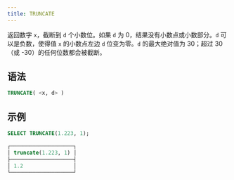 ```yaml
---
title: TRUNCATE
---
```


返回数字 `x`，截断到 `d` 个小数位。如果 `d` 为 0，结果没有小数点或小数部分。`d` 可以是负数，使得值 `x` 的小数点左边 `d` 位变为零。`d` 的最大绝对值为 30；超过 30（或 -30）的任何位数都会被截断。

## 语法

```sql
TRUNCATE( <x, d> )
```

## 示例

```sql
SELECT TRUNCATE(1.223, 1);

┌────────────────────┐
│ truncate(1.223, 1) │
├────────────────────┤
│ 1.2                │
└────────────────────┘
```